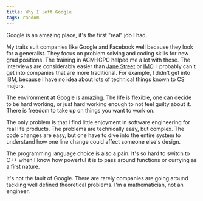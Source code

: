 ```yaml
---
title: Why I left Google
tags: random
---
```


Google is an amazing place, it's the first "real" job I had.

My traits suit companies like Google and Facebook well because they look for a generalist. They focus on problem solving and coding skills for new grad positions. The training in ACM-ICPC helped me a lot with those. The interviews are considerably easier than [Jane Street](http://janestreet.com/) or [IMO](https://imo.im/). I probably can't get into companies that are more traditional. For example, I didn't get into IBM, because I have no idea about lots of technical things known to CS majors.

The environment at Google is amazing. The life is flexible, one can decide to be hard working, or just hard working enough to not feel guilty about it. There is freedom to take up on things you want to work on. 

The only problem is that I find little enjoyment in software engineering for real life products. The problems are technically easy, but complex. The code changes are easy, but one have to dive into the entire system to understand how one line change could affect someone else's design.

The programming language choice is also a pain. It's so hard to switch to C++ when I know how powerful it is to pass around functions or currying as a first nature. 

It's not the fault of Google. There are rarely companies are going around tackling well defined theoretical problems. I'm a mathematician, not an engineer.